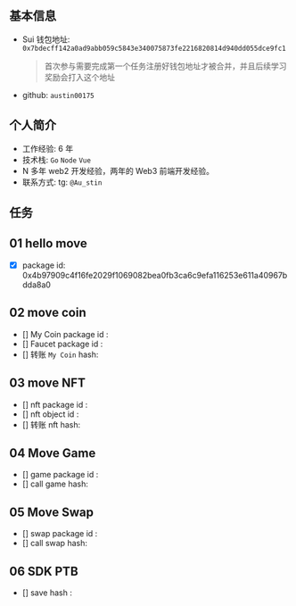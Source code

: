 ## 基本信息

- Sui 钱包地址: `0x7bdecff142a0ad9abb059c5843e340075873fe2216820814d940dd055dce9fc1`
  > 首次参与需要完成第一个任务注册好钱包地址才被合并，并且后续学习奖励会打入这个地址
- github: `austin00175`

## 个人简介

- 工作经验: 6 年
- 技术栈: `Go` `Node` `Vue`
- N 多年 web2 开发经验，两年的 Web3 前端开发经验。
- 联系方式: tg: `@Au_stin`

## 任务

## 01 hello move

- [x] package id: 0x4b97909c4f16fe2029f1069082bea0fb3ca6c9efa116253e611a40967bdda8a0

## 02 move coin

- [] My Coin package id :
- [] Faucet package id :
- [] 转账 `My Coin` hash:

## 03 move NFT

- [] nft package id :
- [] nft object id :
- [] 转账 nft hash:

## 04 Move Game

- [] game package id :
- [] call game hash:

## 05 Move Swap

- [] swap package id :
- [] call swap hash:

## 06 SDK PTB

- [] save hash :
